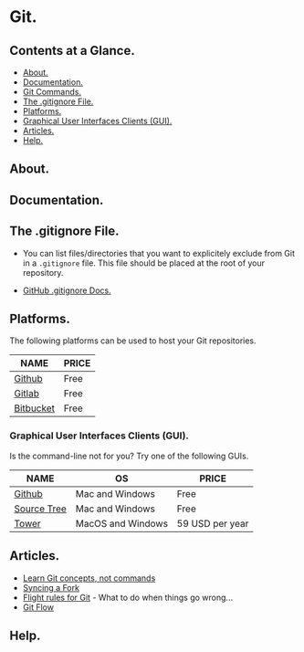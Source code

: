 # Git.





## Contents at a Glance.
* [About.](#about)
* [Documentation.](#documentation)
* [Git Commands.](git-commands.md)
* [The .gitignore File.](#the-gitignore-file)
* [Platforms.](#platforms)
* [Graphical User Interfaces Clients (GUI).](#graphical-user-interfaces-clients-gui)
* [Articles.](#articles)
* [Help.](#help)





## About.





## Documentation.






## The .gitignore File.

* You can list files/directories that you want to explicitely exclude from Git in a `.gitignore` file. This file should 
be placed at the root of your repository.

* [GitHub .gitignore Docs.](https://github.com/github/gitignore)





## Platforms.

The following platforms can be used to host your Git repositories.

| NAME                               | PRICE |
| ---------------------------------- | ----- |
| [Github](https://github.com)       | Free  |
| [Gitlab](https://gitlab.com)       | Free  |
| [Bitbucket](https://bitbucket.org) | Free  |





### Graphical User Interfaces Clients (GUI).

Is the command-line not for you? Try one of the following GUIs.

| NAME                                         | OS                | PRICE           |
| -------------------------------------------- | ----------------- | --------------- |
| [Github](https://desktop.github.com)         | Mac and Windows   | Free            |
| [Source Tree](https://www.sourcetreeapp.com) | Mac and Windows   | Free            |
| [Tower](https://www.git-tower.com)           | MacOS and Windows | 59 USD per year |





## Articles.
-   [Learn Git concepts, not commands](https://dev.to/unseenwizzard/learn-git-concepts-not-commands-4gjc)
-   [Syncing a Fork](https://help.github.com/en/github/collaborating-with-issues-and-pull-requests/syncing-a-fork)
-   [Flight rules for Git](https://github.com/k88hudson/git-flight-rules) - What to do when things go wrong...
-   [Git Flow](https://guides.github.com/introduction/flow/)




## Help.
